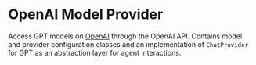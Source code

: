 # OpenAI Model Provider

Access GPT models on [OpenAI](https://openai.com/) through the OpenAI API.
Contains model and provider configuration classes and an implementation of `ChatProvider` for GPT as an abstraction layer for agent interactions.